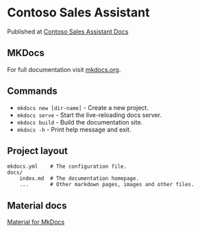 # Contoso Sales Assistant

Published at [Contoso Sales Assistant Docs](https://azure-samples.github.io/contoso-sales-azure-openai-assistants-api/)

## MKDocs

For full documentation visit [mkdocs.org](https://www.mkdocs.org).

## Commands

* `mkdocs new [dir-name]` - Create a new project.
* `mkdocs serve` - Start the live-reloading docs server.
* `mkdocs build` - Build the documentation site.
* `mkdocs -h` - Print help message and exit.

## Project layout

    mkdocs.yml    # The configuration file.
    docs/
        index.md  # The documentation homepage.
        ...       # Other markdown pages, images and other files.

## Material docs

[Material for MkDocs](https://squidfunk.github.io/mkdocs-material/)
